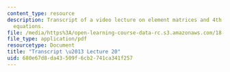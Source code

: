 ```yaml
---
content_type: resource
description: Transcript of a video lecture on element matrices and 4th order bending
  equations.
file: /media/https%3A/open-learning-course-data-rc.s3.amazonaws.com/18-085-computational-science-and-engineering-i-fall-2008/680e67d8da43509f6cb2741ca341f257_18-085F08-L20.pdf
file_type: application/pdf
resourcetype: Document
title: "Transcript \u2013 Lecture 20"
uid: 680e67d8-da43-509f-6cb2-741ca341f257
---
```

